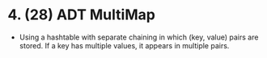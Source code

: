 # 4. (28) ADT MultiMap
 - Using a hashtable with separate chaining in which (key,  value) pairs are stored. If a key has multiple values, it appears in multiple pairs.
